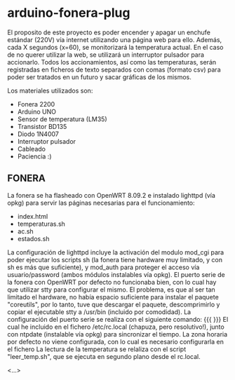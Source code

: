 arduino-fonera-plug
===================

El proposito de este proyecto es poder encender y apagar un enchufe estándar (220V) vía internet utilizando una página web para ello. Además, cada X segundos (x=60), se monitorizará la temperatura actual.
En el caso de no querer utilizar la web, se utilizará un interruptor pulsador para accionarlo.
Todos los accionamientos, así como las temperaturas, serán registradas en ficheros de texto separados con comas (formato csv) para poder ser tratados en un futuro y sacar gráficas de los mismos.

Los materiales utilizados son:
- Fonera 2200
- Arduino UNO
- Sensor de temperatura (LM35)
- Transistor BD135
- Diodo 1N4007
- Interruptor pulsador
- Cableado
- Paciencia :)

FONERA
------
La fonera se ha flasheado con OpenWRT 8.09.2 e instalado lighttpd (vía opkg) para servir las páginas necesarias para el funcionamiento:
- index.html
- temperaturas.sh
- ac.sh
- estados.sh

La configuración de lighttpd incluye la activación del modulo mod_cgi para poder ejecutar los scripts sh (la fonera tiene hardware muy limitado, y con sh es más que suficiente), y mod_auth para proteger el acceso vía usuario/password (ambos módulos instalables vía opkg).
El puerto serie de la fonera con OpenWRT por defecto no funcionaba bien, con lo cual hay que utilizar stty para configurar el mismo. El problema, es que al ser tan limitado el hardware, no había espacio suficiente para instalar el paquete "coreutils", por lo tanto, tuve que descargar el paquete, descomprimirlo y copiar el ejecutable stty a /usr/bin (incluido por comodidad).
La configuración del puerto serie se realiza con el siguiente comando:
{{{
}}}
El cual he incluido en el fichero /etc/rc.local (chapuza, pero resolutivo!), junto con ntpdate (instalable vía opkg) para sincronizar el tiempo.
La zona horaria por defecto no viene configurada, con lo cual es necesario configurarla en el fichero <NOMEACUERDO>
La lectura de la temperatura se relaliza con el script "leer_temp.sh", que se ejecuta en segundo plano desde el rc.local.

<...>
